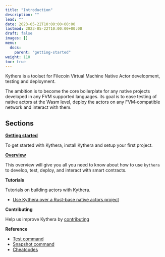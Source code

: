 ```yaml
---
title: "Introduction"
description: ""
lead: ""
date: 2023-05-22T10:00:00+00:00
lastmod: 2023-05-22T10:00:00+00:00
draft: false
images: []
menu:
  docs:
    parent: "getting-started"
weight: 110
toc: true
---
```


Kythera is a toolset for Filecoin Virtual Machine Native Actor development, testing and deployment.

The ambition is to become the core boilerplate for any native projects developed in any FVM supported languages.
its goal is to ease testing of native actors at the Wasm level, deploy the actors on any FVM-compatible network and interact
with them.

## Sections

[**Getting started**](/docs/getting-started/installation/)

To get started with Kythera, install Kythera and setup your first project.

[**Overview**](/docs/overview/kythera/)

This overview will give you all you need to know about how to use `kythera` to develop, test, deploy, and interact with
smart contracts.

**Tutorials**

Tutorials on building actors with Kythera.

- [Use Kythera over a Rust-base native actors project](/docs/tutorials/overview/)

**Contributing**

Help us improve Kythera by [contributing](/docs/appendix/contributing/)

**Reference**

- [Test command](/docs/reference/kythera-test/)
- [Snapshot command](/docs/reference/kythera-snapshot/)
- [Cheatcodes](/docs/reference/cheatcodes/)

